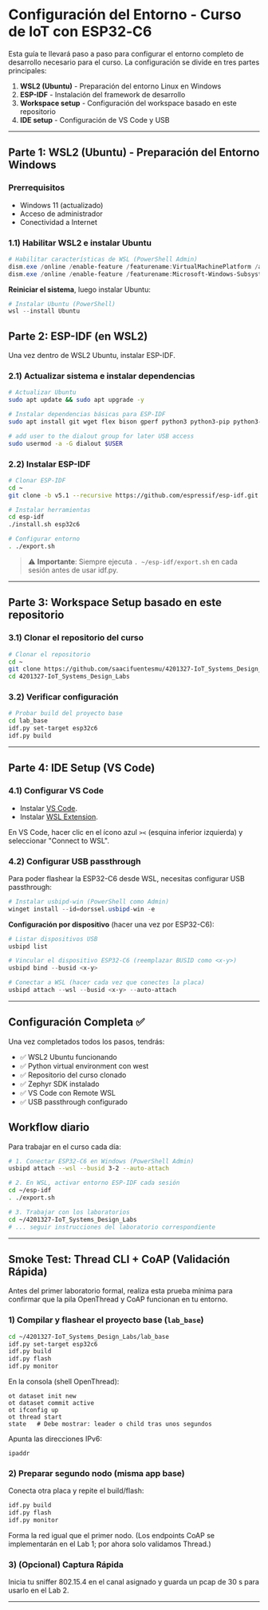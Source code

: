 # Configuración del Entorno - Curso de IoT con ESP32‑C6

Esta guía te llevará paso a paso para configurar el entorno completo de desarrollo necesario para el curso. La configuración se divide en tres partes principales:

1. **WSL2 (Ubuntu)** - Preparación del entorno Linux en Windows
2. **ESP-IDF** - Instalación del framework de desarrollo
3. **Workspace setup** - Configuración del workspace basado en este repositorio
4. **IDE setup** - Configuración de VS Code y USB

---

## Parte 1: WSL2 (Ubuntu) - Preparación del Entorno Windows

### Prerrequisitos
- Windows 11 (actualizado)
- Acceso de administrador
- Conectividad a Internet

### 1.1) Habilitar WSL2 e instalar Ubuntu

```powershell
# Habilitar características de WSL (PowerShell Admin)
dism.exe /online /enable-feature /featurename:VirtualMachinePlatform /all /norestart
dism.exe /online /enable-feature /featurename:Microsoft-Windows-Subsystem-Linux

```

**Reiniciar el sistema**, luego instalar Ubuntu:

```powershell
# Instalar Ubuntu (PowerShell)
wsl --install Ubuntu

```

## Parte 2: ESP-IDF (en WSL2)

Una vez dentro de WSL2 Ubuntu, instalar ESP-IDF.

### 2.1) Actualizar sistema e instalar dependencias

```bash
# Actualizar Ubuntu
sudo apt update && sudo apt upgrade -y

# Instalar dependencias básicas para ESP-IDF
sudo apt install git wget flex bison gperf python3 python3-pip python3-venv cmake ninja-build ccache libffi-dev libssl-dev dfu-util libusb-1.0-0

# add user to the dialout group for later USB access
sudo usermod -a -G dialout $USER

```

### 2.2) Instalar ESP-IDF

```bash
# Clonar ESP-IDF
cd ~
git clone -b v5.1 --recursive https://github.com/espressif/esp-idf.git

# Instalar herramientas
cd esp-idf
./install.sh esp32c6

# Configurar entorno
. ./export.sh
```

> ⚠️ **Importante**: Siempre ejecuta `. ~/esp-idf/export.sh` en cada sesión antes de usar idf.py.

---

## Parte 3: Workspace Setup basado en este repositorio

### 3.1) Clonar el repositorio del curso

```bash
# Clonar el repositorio
cd ~
git clone https://github.com/saacifuentesmu/4201327-IoT_Systems_Design_Labs.git
cd 4201327-IoT_Systems_Design_Labs

```

### 3.2) Verificar configuración

```bash
# Probar build del proyecto base
cd lab_base
idf.py set-target esp32c6
idf.py build

```

---

## Parte 4: IDE Setup (VS Code)

### 4.1) Configurar VS Code

- Instalar [VS Code](https://code.visualstudio.com/download).
- Instalar [WSL Extension](https://marketplace.visualstudio.com/items?itemName=ms-vscode-remote.remote-wsl).

En VS Code, hacer clic en el ícono azul `><` (esquina inferior izquierda) y seleccionar "Connect to WSL".

### 4.2) Configurar USB passthrough

Para poder flashear la ESP32-C6 desde WSL, necesitas configurar USB passthrough:

```powershell
# Instalar usbipd-win (PowerShell como Admin)
winget install --id=dorssel.usbipd-win -e
```

**Configuración por dispositivo** (hacer una vez por ESP32-C6):
```powershell
# Listar dispositivos USB
usbipd list

# Vincular el dispositivo ESP32-C6 (reemplazar BUSID como <x-y>)
usbipd bind --busid <x-y>

# Conectar a WSL (hacer cada vez que conectes la placa)
usbipd attach --wsl --busid <x-y> --auto-attach
```

---

## Configuración Completa ✅

Una vez completados todos los pasos, tendrás:
- ✅ WSL2 Ubuntu funcionando
- ✅ Python virtual environment con west
- ✅ Repositorio del curso clonado
- ✅ Zephyr SDK instalado
- ✅ VS Code con Remote WSL
- ✅ USB passthrough configurado

## Workflow diario

Para trabajar en el curso cada día:

```bash
# 1. Conectar ESP32-C6 en Windows (PowerShell Admin)
usbipd attach --wsl --busid 3-2 --auto-attach

# 2. En WSL, activar entorno ESP-IDF cada sesión
cd ~/esp-idf
. ./export.sh

# 3. Trabajar con los laboratorios
cd ~/4201327-IoT_Systems_Design_Labs
# ... seguir instrucciones del laboratorio correspondiente
```

---

## Smoke Test: Thread CLI + CoAP (Validación Rápida)

Antes del primer laboratorio formal, realiza esta prueba mínima para confirmar que la pila OpenThread y CoAP funcionan en tu entorno.

### 1) Compilar y flashear el proyecto base (`lab_base`)
```bash
cd ~/4201327-IoT_Systems_Design_Labs/lab_base
idf.py set-target esp32c6
idf.py build
idf.py flash
idf.py monitor
```

En la consola (shell OpenThread):
```
ot dataset init new
ot dataset commit active
ot ifconfig up
ot thread start
state   # Debe mostrar: leader o child tras unos segundos
```

Apunta las direcciones IPv6:
```
ipaddr
```

### 2) Preparar segundo nodo (misma app base)
Conecta otra placa y repite el build/flash:
```bash
idf.py build
idf.py flash
idf.py monitor
```
Forma la red igual que el primer nodo. (Los endpoints CoAP se implementarán en el Lab 1; por ahora solo validamos Thread.)

### 3) (Opcional) Captura Rápida
Inicia tu sniffer 802.15.4 en el canal asignado y guarda un pcap de 30 s para usarlo en el Lab 2.

---

